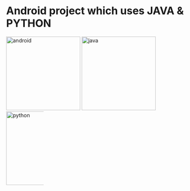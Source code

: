 

<h1> Android project which uses JAVA & PYTHON </h1>
<div id="banner" style="overflow: hidden; display: inline-block;">
<div class="" style="overflow: hidden; display: inline-block;">
    <img src="https://1000marcas.net/wp-content/uploads/2020/01/Logo-Android.png"  width="200" alt="android">
</div>

<div class="" style="max-width: 100%;max-height: 100%;display: inline-block;">
    <img src="https://1000marcas.net/wp-content/uploads/2020/11/Java-logo.png"  width="200" alt="java">
</div>

<div class="" style="max-width: 20%;max-height: 20%;display: inline-block;">
    <img src="https://logos-world.net/wp-content/uploads/2021/10/Python-Symbol.png"  width="200" alt="python">
</div>
</div>




